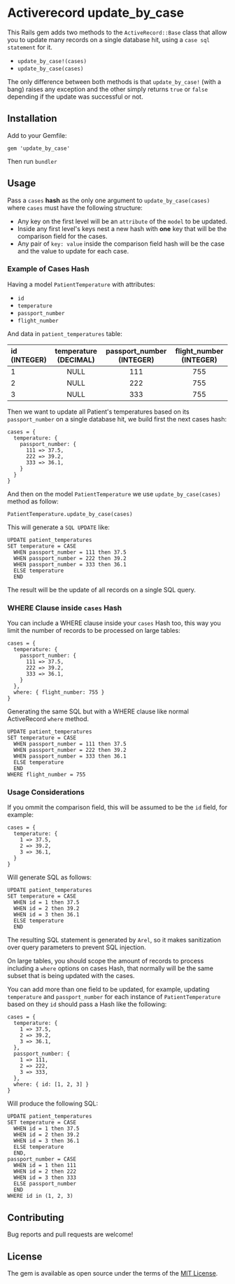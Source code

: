 # Activerecord update_by_case

This Rails gem adds two methods to the `ActiveRecord::Base` class that allow you to update many records on a single database hit, using a `case sql statement` for it.

- `update_by_case!(cases)`
- `update_by_case(cases)`

The only difference between both methods is that `update_by_case!` (with a bang) raises any exception and the other simply returns `true` or `false` depending if the update was successful or not.

## Installation

Add to your Gemfile:

    gem 'update_by_case'

Then run `bundler`

## Usage

Pass a `cases` **hash** as the only one argument to `update_by_case(cases)` where `cases` must have the following structure:

- Any key on the first level will be an `attribute` of the `model` to be updated.
- Inside any first level's keys nest a new hash with **one** key that will be the comparison field for the cases.
- Any pair of `key: value` inside the comparison field hash will be the case and the value to update for each case.

### Example of Cases Hash

Having a model `PatientTemperature` with attributes: 
- `id` 
- `temperature` 
- `passport_number`
- `flight_number`

And data in `patient_temperatures` table:

| id (INTEGER) | temperature (DECIMAL) | passport_number (INTEGER) | flight_number (INTEGER) |
| :--- | :---: | :---: | :---: |
| 1 | NULL | 111 | 755 |
| 2 | NULL | 222 | 755 |
| 3 | NULL | 333 | 755 |

Then we want to update all Patient's temperatures based on its `passport_number` on a single database hit, we build first the next cases hash:

    cases = {
      temperature: {
        passport_number: {
          111 => 37.5,
          222 => 39.2,
          333 => 36.1,
        }
      }
    }

And then on the model `PatientTemperature` we use `update_by_case(cases)` method as follow:

    PatientTemperature.update_by_case(cases)

This will generate a `SQL UPDATE` like:

    UPDATE patient_temperatures 
    SET temperature = CASE 
      WHEN passport_number = 111 then 37.5
      WHEN passport_number = 222 then 39.2
      WHEN passport_number = 333 then 36.1
      ELSE temperature
      END

The result will be the update of all records on a single SQL query.

### WHERE Clause inside `cases` Hash

You can include a WHERE clause inside your `cases` Hash too, this way you limit the number of records to be processed on large tables:

    cases = {
      temperature: {
        passport_number: {
          111 => 37.5,
          222 => 39.2,
          333 => 36.1,
        }
      },
      where: { flight_number: 755 }
    }

Generating the same SQL but with a WHERE clause like normal ActiveRecord `where` method.

    UPDATE patient_temperatures 
    SET temperature = CASE 
      WHEN passport_number = 111 then 37.5
      WHEN passport_number = 222 then 39.2
      WHEN passport_number = 333 then 36.1
      ELSE temperature
      END
    WHERE flight_number = 755

### Usage Considerations

If you ommit the comparison field, this will be assumed to be the `id` field, for example:

    cases = {
      temperature: {
        1 => 37.5,
        2 => 39.2,
        3 => 36.1,
      }
    }

Will generate SQL as follows:

    UPDATE patient_temperatures 
    SET temperature = CASE
      WHEN id = 1 then 37.5
      WHEN id = 2 then 39.2
      WHEN id = 3 then 36.1
      ELSE temperature
      END

The resulting SQL statement is generated by `Arel`, so it makes sanitization over query parameters to prevent SQL injection.

On large tables, you should scope the amount of records to process including a `where` options on cases Hash, that normally will be the same subset that is being updated with the cases.

You can add more than one field to be updated, for example, updating `temperature` and `passport_number` for each instance of `PatientTemperature` based on they `id` should pass a Hash like the following:

    cases = {
      temperature: {
        1 => 37.5,
        2 => 39.2,
        3 => 36.1,
      },
      passport_number: {
        1 => 111,
        2 => 222,
        3 => 333,
      },
      where: { id: [1, 2, 3] }
    }

Will produce the following SQL:

    UPDATE patient_temperatures 
    SET temperature = CASE 
      WHEN id = 1 then 37.5
      WHEN id = 2 then 39.2
      WHEN id = 3 then 36.1
      ELSE temperature
      END,
    passport_number = CASE
      WHEN id = 1 then 111
      WHEN id = 2 then 222
      WHEN id = 3 then 333
      ELSE passport_number
      END
    WHERE id in (1, 2, 3)

## Contributing

Bug reports and pull requests are welcome!

## License

The gem is available as open source under the terms of the [MIT License](https://opensource.org/licenses/MIT).
